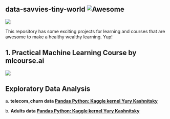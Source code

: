 ## data-savvies-tiny-world ![Awesome](https://cdn.rawgit.com/sindresorhus/awesome/d7305f38d29fed78fa85652e3a63e154dd8e8829/media/badge.svg)


![](https://media.giphy.com/media/jYl67ehKv4IJq/giphy.gif)

This repository has some exciting projects for learning and courses that are awesome to make a healthy wealthy learning. Yup!



## 1. Practical Machine Learning Course by mlcourse.ai
<a href="https://mlcourse.ai" target="_blank"><img src="https://habrastorage.org/files/fd4/502/43d/fd450243dd604b81b9713213a247aa20.jpg"></a>



## Exploratory Data Analysis
a. <b>telecom_churn data [Pandas Python: Kaggle kernel Yury Kashnitsky](https://www.kaggle.com/kashnitsky/topic-1-exploratory-data-analysis-with-pandas) </b>

b. <b>Adults data [Pandas Python: Kaggle kernel Yury Kashnitsky](https://www.kaggle.com/kashnitsky/a1-demo-pandas-and-uci-adult-dataset-solution) </b>
